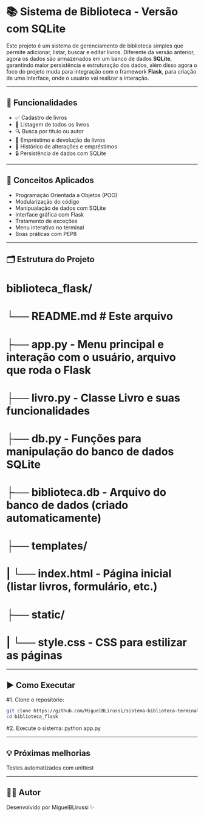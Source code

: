 # 📚 Sistema de Biblioteca - Versão com SQLite

Este projeto é um sistema de gerenciamento de biblioteca simples que permite adicionar, listar, buscar e editar livros. Diferente da versão anterior, agora os dados são armazenados em um banco de dados **SQLite**, garantindo maior persistência e estruturação dos dados, além disso agora o foco do projeto muda para integração com o framework **Flask**, para criação de uma interface, onde o usuário vai realizar a interação.

---

## 🚀 Funcionalidades

- ✅ Cadastro de livros  
- 📖 Listagem de todos os livros  
- 🔍 Busca por título ou autor  
- 🔁 Empréstimo e devolução de livros  
- 💾 Histórico de alterações e empréstimos
- 🔒 Persistência de dados com SQLite 

---

## 🧠 Conceitos Aplicados

- Programação Orientada a Objetos (POO)  
- Modularização do código  
- Manipualação de dados com SQLite 
- Interface gráfica com Flask
- Tratamento de exceções  
- Menu interativo no terminal  
- Boas práticas com PEP8  

---

## 🗂 Estrutura do Projeto

# biblioteca_flask/
# └── README.md # Este arquivo
# ├── app.py - Menu principal e interação com o usuário, arquivo que roda o Flask
# ├── livro.py - Classe Livro e suas funcionalidades  
# ├── db.py - Funções para manipulação do banco de dados SQLite
# ├── biblioteca.db - Arquivo do banco de dados (criado automaticamente)
# ├── templates/
# |   └── index.html - Página inicial (listar livros, formulário, etc.)
# ├── static/
# |   └── style.css - CSS para estilizar as páginas

---

## ▶️ Como Executar

#1. Clone o repositório:

```bash
git clone https://github.com/MiguelBLirussi/sistema-biblioteca-terminal.git
cd biblioteca_flask
```

#2. Execute o sistema:
python app.py

---

## 💡 Próximas melhorias

Testes automatizados com unittest

---

## 🧑‍💻 Autor
Desenvolvido por MiguelBLirussi ✨

